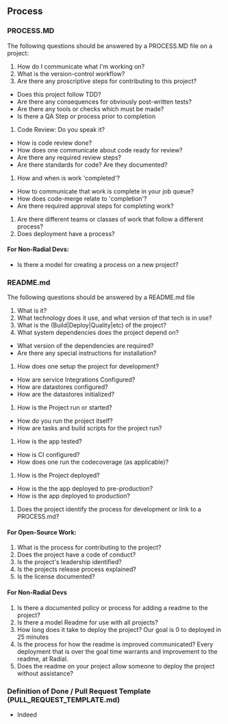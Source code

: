 ## Process
### PROCESS.MD

The following questions should be answered by a PROCESS.MD file on a project:

1. How do I communicate what I'm working on?
1. What is the version-control workflow?
1. Are there any proscriptive steps for contributing to this project?
  - Does this project follow TDD?
  - Are there any consequences for obviously post-written tests?
  - Are there any tools or checks which must be made?
  - Is there a QA Step or process prior to completion
1. Code Review: Do you speak it?
  - How is code review done?
  - How does one communicate about code ready for review?
  - Are there any required review steps?
  - Are there standards for code? Are they documented?
1. How and when is work 'completed'?
  - How to communicate that work is complete in your job queue?
  - How does code-merge relate to 'completion'?
  - Are there required approval steps for completing work?
1. Are there different teams or classes of work that follow a different process?
1. Does deployment have a process?

#### For Non-Radial Devs:
- Is there a model for creating a process on a new project?

### README.md

The following questions should be answered by a README.md file

1. What is it?
1. What technology does it use, and what version of that tech is in use?
1. What is the (Build|Deploy|Quality|etc) of the project?
1. What system dependencies does the project depend on?
  - What version of the dependencies are required?
  - Are there any special instructions for installation?
1. How does one setup the project for development?
  - How are service Integrations Configured?
  - How are datastores configured?
  - How are the datastores initialized?
1. How is the Project run or started?
  - How do you run the project itself?
  - How are tasks and build scripts for the project run?
1. How is the app tested?
  - How is CI configured?
  - How does one run the codecoverage (as applicable)?
1. How is the Project deployed?
  - How is the the app deployed to pre-production?
  - How is the app deployed to production?
1. Does the project identify the process for development or link to a PROCESS.md?

#### For Open-Source Work:
1. What is the process for contributing to the project?
1. Does the project have a code of conduct?
1. Is the project's leadership identified?
1. Is the projects release process explained?
1. Is the license documented?

#### For Non-Radial Devs
1. Is there a documented policy or process for adding a readme to the project?
1. Is there a model Readme for use with all projects?
1. How long does it take to deploy the project? Our goal is 0 to deployed in 25 minutes
1. Is the process for how the readme is improved communicated?  Every deployment that is over the goal time warrants and improvement to the readme, at Radial.
1. Does the readme on your project allow someone to deploy the project without assistance?

### Definition of Done / Pull Request Template (PULL_REQUEST_TEMPLATE.md)
- Indeed
